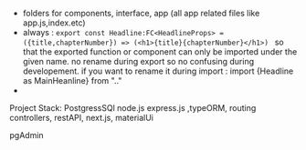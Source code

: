 - folders for components, interface, app (all app related files like app.js,index.etc)
- always : ```export const Headline:FC<HeadlineProps> =  ({title,chapterNumber}) => (<h1>{title}{chapterNumber}</h1>) ``` so that the exported function or component can only be imported under the given name. no rename during export so no confusing during developement. if you want to rename it during import : import {Headline as MainHeanline} from ".." 
- 


Project Stack:
PostgressSQl
node.js express.js ,typeORM, routing controllers,
restAPI,
next.js, materialUi

pgAdmin